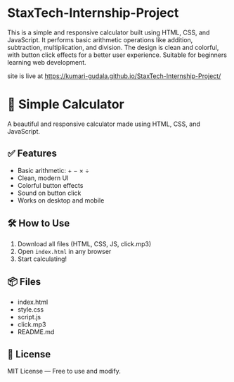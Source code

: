 # StaxTech-Internship-Project
This is a simple and responsive calculator built using HTML, CSS, and JavaScript. It performs basic arithmetic operations like addition, subtraction, multiplication, and division. The design is clean and colorful, with button click effects for a better user experience. Suitable for beginners learning web development.

site is live at https://kumari-gudala.github.io/StaxTech-Internship-Project/

# 🔢 Simple Calculator

A beautiful and responsive calculator made using HTML, CSS, and JavaScript.

## ✅ Features

- Basic arithmetic: + − × ÷
- Clean, modern UI
- Colorful button effects
- Sound on button click
- Works on desktop and mobile

## 🛠️ How to Use

1. Download all files (HTML, CSS, JS, click.mp3)
2. Open `index.html` in any browser
3. Start calculating!

## 📦 Files

- index.html
- style.css
- script.js
- click.mp3
- README.md

## 📜 License

MIT License — Free to use and modify.
